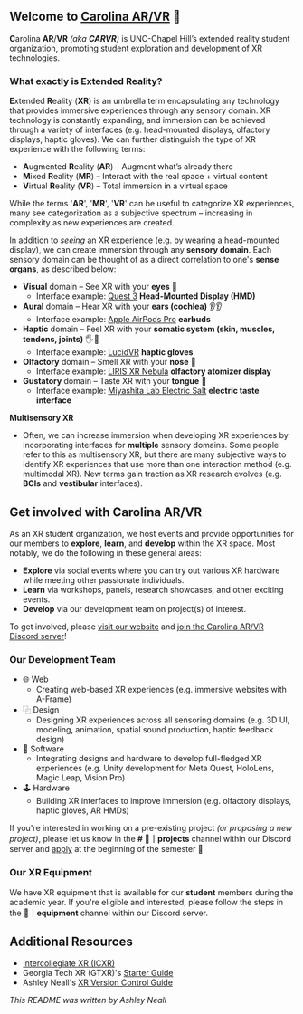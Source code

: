 ## Welcome to [Carolina AR/VR](https://uncarvr.org/) 🥽

**C**arolina **AR**/**VR** _(aka **CARVR**)_ is UNC-Chapel Hill’s extended reality student organization, promoting student exploration and development of XR technologies.

### What exactly is **E**xtended **R**eality?
**E**xtended **R**eality (**XR**) is an umbrella term encapsulating any technology that provides immersive experiences through any sensory domain. XR technology is constantly expanding, and immersion can be achieved through a variety of interfaces (e.g. head-mounted displays, olfactory displays, haptic gloves).
We can further distinguish the type of XR experience with the following terms: 
* **A**ugmented **R**eality (**AR**) – Augment what’s already there
* **M**ixed **R**eality (**MR**) – Interact with the real space + virtual content
* **V**irtual **R**eality (**VR**) – Total immersion in a virtual space

While the terms '**AR**', '**MR**', '**VR**' can be useful to categorize XR experiences, many see categorization as a subjective spectrum – increasing in complexity as new experiences are created. 

In addition to _seeing_ an XR experience (e.g. by wearing a head-mounted display), we can create immersion through any **sensory domain**. Each sensory domain can be thought of as a direct correlation to one's **sense organs**, as described below:
* **Visual** domain – See XR with your **eyes** 👀
  * Interface example: [Quest 3](https://www.youtube.com/watch?v=Exu7r2vZpcw) **Head-Mounted Display (HMD)**
* **Aural** domain – Hear XR with your **ears (cochlea)** 👂👂
  * Interface example: [Apple AirPods Pro](https://www.youtube.com/watch?v=ql6mhhHCldY) **earbuds**
* **Haptic** domain – Feel XR with your **somatic system (skin, muscles, tendons, joints)** 🖐️🦶
  * Interface example: [LucidVR](https://www.youtube.com/watch?v=2yF-SJcg3zQ) **haptic gloves**
* **Olfactory** domain – Smell XR with your **nose** 👃
  * Interface example: [LIRIS XR Nebula](https://www.youtube.com/watch?v=n1ECNCCKz8I) **olfactory atomizer display**
* **Gustatory** domain – Taste XR with your **tongue** 👅
  * Interface example: [Miyashita Lab Electric Salt](https://www.youtube.com/watch?v=SR62l67FEbo) **electric taste interface**

**Multisensory XR**
* Often, we can increase immersion when developing XR experiences by incorporating interfaces for __multiple__ sensory domains. Some people refer to this as multisensory XR, but there are many subjective ways to identify XR experiences that use more than one interaction method (e.g. multimodal XR). New terms gain traction as XR research evolves (e.g. **BCIs** and **vestibular** interfaces).

## Get involved with Carolina AR/VR
As an XR student organization, we host events and provide opportunities for our members to **explore**, **learn**, and **develop** within the XR space. Most notably, we do the following in these general areas:
* **Explore** via social events where you can try out various XR hardware while meeting other passionate individuals.
* **Learn** via workshops, panels, research showcases, and other exciting events.
* **Develop** via our development team on project(s) of interest.

To get involved, please [visit our website](https://uncarvr.org/) and [join the Carolina AR/VR Discord server](https://discord.gg/CgBeb7YUpX)!

### Our Development Team
* 🌐 Web
  * Creating web-based XR experiences (e.g. immersive websites with A-Frame)
* ⿻ Design
  * Designing XR experiences across all sensoring domains (e.g. 3D UI, modeling, animation, spatial sound production, haptic feedback design)
* 📱 Software
  * Integrating designs and hardware to develop full-fledged XR experiences (e.g. Unity development for Meta Quest, HoloLens, Magic Leap, Vision Pro)
* 🕹️ Hardware
  * Building XR interfaces to improve immersion (e.g. olfactory displays, haptic gloves, AR HMDs)

If you're interested in working on a pre-existing project _(or proposing a new project)_, please let us know in the **# 🥽｜projects** channel within our Discord server and [apply](https://linktr.ee/carvr) at the beginning of the semester 🩵

### Our XR Equipment
We have XR equipment that is available for our **student** members during the academic year. If you're eligible and interested, please follow the steps in the **🥽｜equipment** channel within our Discord server.

## Additional Resources
* [Intercollegiate XR (ICXR)](https://www.icxr.org/)
 * Georgia Tech XR (GTXR)'s [Starter Guide](https://github.com/GeorgiaTech-XR/XR-Starter-Guide)
 * Ashley Neall's [XR Version Control Guide](https://fringe-capricorn-955.notion.site/Public-XR-Version-Control-Guide-442b4a1bc2404fb6aaac1fbf9150b258)

_This README was written by Ashley Neall_
